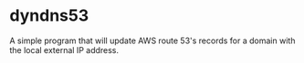 # dyndns53
A simple program that will update AWS route 53's records for a domain with the local external IP address.
